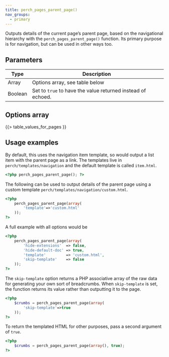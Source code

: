```yaml
---
title: perch_pages_parent_page()
nav_groups:
  - primary
---
```


Outputs details of the current page’s parent page, based on the navigational hierarchy with the `perch_pages_parent_page()` function. Its primary purpose is for navigation, but can be used in other ways too.

## Parameters

| Type | Description |
|-|-|
| Array   | Options array, see table below |
| Boolean | Set to `true` to have the value returned instead of echoed. |

## Options array

{{> table_values_for_pages }}

## Usage examples

By default, this uses the navigation item template, so would output a list item with the parent page as a link. The templates live in `perch/templates/navigation` and the default template is called `item.html`.

```php
<?php perch_pages_parent_page(); ?>
```

The following can be used to output details of the parent page using a custom template `perch/templates/navigation/custom.html`.

```php
<?php
    perch_pages_parent_page(array(
        'template'=>'custom.html'
    ));
?>
```

A full example with all options would be

```php
<?php
    perch_pages_parent_page(array(
        'hide-extensions'  => false,
        'hide-default-doc' => true,
        'template'         => 'custom.html',
        'skip-template'    => false
    ));
?>
```

The `skip-template` option returns a PHP associative array of the raw data for generating your own sort of breadcrumbs. When `skip-template`
is set, the function returns its value rather than outputting it to the page.

```php
<?php
    $crumbs = perch_pages_parent_page(array(
        'skip-template'=>true
    ));
?>
```

To return the templated HTML for other purposes, pass a second argument of `true`.

```php
<?php
    $crumbs = perch_pages_parent_page(array(), true);
?>
```
